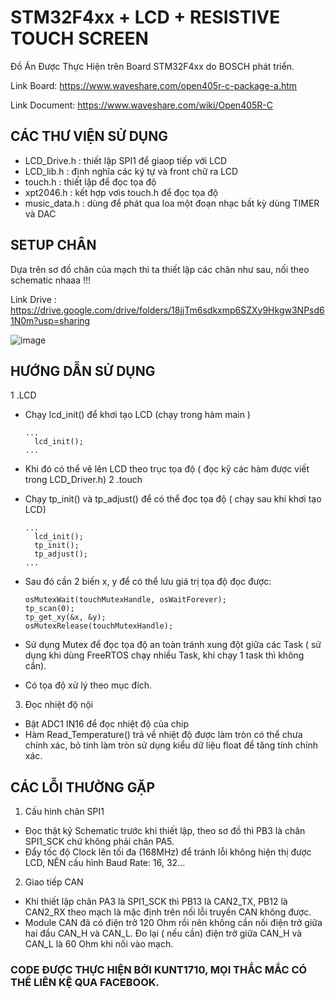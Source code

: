 # STM32F4xx + LCD + RESISTIVE TOUCH SCREEN
Đồ Án Được Thực Hiện trên Board STM32F4xx do BOSCH phát triển.

Link Board: https://www.waveshare.com/open405r-c-package-a.htm

Link Document: https://www.waveshare.com/wiki/Open405R-C

## CÁC THƯ VIỆN SỬ DỤNG
- LCD_Drive.h    : thiết lập SPI1 để giaop tiếp với LCD
- LCD_lib.h      : định nghĩa các ký tự và front chữ ra LCD
- touch.h        : thiết lập để đọc tọa độ
- xpt2046.h      : kết hợp vơis touch.h để đọc tọa độ
- music_data.h   : dùng để phát qua loa một đoạn nhạc bất kỳ dùng TIMER và DAC
## SETUP CHÂN
Dựa trên sơ đồ chân của mạch thì ta thiết lập các chân như sau, nối theo schematic nhaaa !!!

Link Drive : https://drive.google.com/drive/folders/18jjTm6sdkxmp6SZXy9Hkgw3NPsd61N0m?usp=sharing

![image](https://github.com/user-attachments/assets/739aef66-e247-4458-86b3-8c4c79a9f860)

## HƯỚNG DẪN SỬ DỤNG
1 .LCD
- Chạy lcd_init() để khơi tạo LCD (chạy trong hàm main )

      ...
        lcd_init();
      ...
   
- Khi đó có thể vẽ lên LCD theo trục tọa độ ( đọc kỹ các hàm được viết trong LCD_Driver.h)
2 .touch
- Chạy tp_init() và tp_adjust() để có thể đọc tọa độ ( chạy sau khi khơi tạo LCD)

      ...
        lcd_init();
        tp_init();
        tp_adjust();
      ...
- Sau đó cần 2 biến x, y để có thể lưu giá trị tọa độ đọc được:

      osMutexWait(touchMutexHandle, osWaitForever);
      tp_scan(0);
      tp_get_xy(&x, &y);
      osMutexRelease(touchMutexHandle);

- Sử dụng Mutex để đọc tọa độ an toàn tránh xung đột giữa các Task ( sử dụng khi dùng FreeRTOS chạy nhiều Task, khi chạy 1 task thì không cần).

- Có tọa độ xử lý theo mục đích.

3. Đọc nhiệt độ nội
- Bật ADC1 IN16 để đọc nhiệt độ của chip
- Hàm Read_Temperature() trả về nhiệt độ được làm tròn có thể chưa chính xác, bỏ tính làm tròn sử dụng kiểu dữ liệu float để tăng tính chính xác.
## CÁC LỖI THƯỜNG GẶP
1. Cấu hình chân SPI1
- Đọc thật kỹ Schematic trước khi thiết lập, theo sơ đồ thì PB3 là chân SPI1_SCK chứ không phải chân PA5.
- Đẩy tốc độ Clock lên tối đa (168MHz) để tránh lỗi không hiện thị được LCD, NÊN cấu hình Baud Rate: 16, 32...
2. Giao tiếp CAN
- Khi thiết lập chân PA3 là SPI1_SCK thì PB13 là CAN2_TX, PB12 là CAN2_RX theo mạch là mặc định trên nối lỗi truyền CAN không được.
- Module CAN đã có điện trở 120 Ohm rồi nên không cần nối điện trở giữa hai đầu CAN_H và CAN_L. Đo lại ( nếu cần) điện trở giữa CAN_H và CAN_L là 60 Ohm khi nối vào mạch.
### CODE ĐƯỢC THỰC HIỆN BỞI KUNT1710, MỌI THẮC MẮC CÓ THỂ LIÊN KỆ QUA FACEBOOK.
